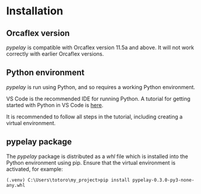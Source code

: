 # Installation

## Orcaflex version
*pypelay* is compatible with Orcaflex version 11.5a and above. It will not work
correctly with earlier Orcaflex versions.

## Python environment
*pypelay* is run using Python, and so requires a working Python environment.

VS Code is the recommended IDE for running Python. A tutorial for getting started
with Python in VS Code is [here](https://code.visualstudio.com/docs/python/python-tutorial).

It is recommended to follow all steps in the tutorial, including creating a virtual environment.

## pypelay package
The *pypelay* package is distributed as a *whl* file which is installed into the Python
environment using pip. Ensure that the virtual environment is activated, for example:

```
(.venv) C:\Users\totoro\my_project>pip install pypelay-0.3.0-py3-none-any.whl
```
